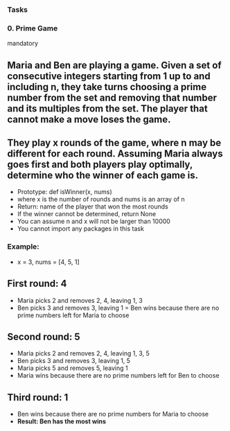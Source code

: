### Tasks
### 0. Prime Game
mandatory
## Maria and Ben are playing a game. Given a set of consecutive integers starting from 1 up to and including n, they take turns choosing a prime number from the set and removing that number and its multiples from the set. The player that cannot make a move loses the game.

## They play x rounds of the game, where n may be different for each round. Assuming Maria always goes first and both players play optimally, determine who the winner of each game is.

- Prototype: def isWinner(x, nums)
- where x is the number of rounds and nums is an array of n
- Return: name of the player that won the most rounds
- If the winner cannot be determined, return None
- You can assume n and x will not be larger than 10000
- You cannot import any packages in this task
### Example:

- x = 3, nums = [4, 5, 1]
## First round: 4

- Maria picks 2 and removes 2, 4, leaving 1, 3
- Ben picks 3 and removes 3, leaving 1
= Ben wins because there are no prime numbers left for Maria to choose
## Second round: 5

- Maria picks 2 and removes 2, 4, leaving 1, 3, 5
- Ben picks 3 and removes 3, leaving 1, 5
- Maria picks 5 and removes 5, leaving 1
- Maria wins because there are no prime numbers left for Ben to choose
## Third round: 1

- Ben wins because there are no prime numbers for Maria to choose
- <b>Result: Ben has the most wins</b>